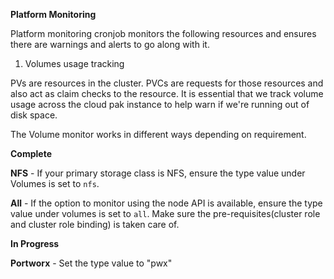 **Platform Monitoring**

Platform monitoring cronjob monitors the following resources and ensures there are warnings and alerts to go along with it.

1. Volumes usage tracking

PVs are resources in the cluster. PVCs are requests for those resources and also act as claim checks to the resource. It is essential that we track volume usage across the cloud pak instance to help warn if we're running out of disk space.

The Volume monitor works in different ways depending on requirement.

**Complete**

**NFS** - If your primary storage class is NFS, ensure the type value under Volumes is set to `nfs`. 

**All** - If the option to monitor using the node API is available, ensure the type value under volumes is set to `all`. Make sure the pre-requisites(cluster role and cluster role binding) is taken care of.

**In Progress**

**Portworx** - Set the type value to "pwx"